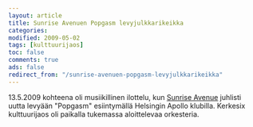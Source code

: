 ```yaml
--- 
layout: article 
title: Sunrise Avenuen Popgasm levyjulkkarikeikka 
categories: 
modified: 2009-05-02 
tags: [kulttuurijaos]
toc: false 
comments: true 
ads: false 
redirect_from: "/sunrise-avenuen-popgasm-levyjulkkarikeikka" 
--- 
```


13.5.2009 kohteena oli musiikillinen ilottelu, kun [Sunrise
Avenue](http://www.sunriseave.com/) juhlisti uutta levyään "Popgasm"
esiintymällä Helsingin Apollo klubilla. Kerkesix kulttuurijaos oli
paikalla tukemassa aloittelevaa orkesteria.


